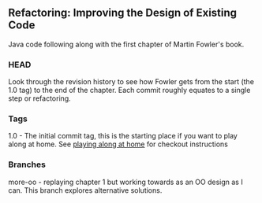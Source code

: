 ## Refactoring: Improving the Design of Existing Code

Java code following along with the first chapter of Martin Fowler's book. 

### HEAD
Look through the revision history to see how Fowler gets from the start (the 1.0 tag) to the end of the chapter. Each commit roughly equates to a single step or refactoring.

### Tags
1.0 - The initial commit tag, this is the starting place if you want to play along at home. 
See [playing along at home](master/play_along.md) for checkout instructions

### Branches
more-oo - replaying chapter 1 but working towards as an OO design as I can. This branch explores alternative solutions. 
